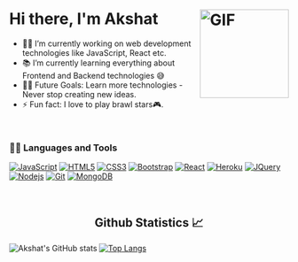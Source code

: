 # Hi there, I'm Akshat  <img align="right" alt="GIF" height="160px" src="https://media.giphy.com/media/du3J3cXyzhj75IOgvA/giphy.gif" />


- 👨‍💻 I’m currently working on web development technologies like JavaScript, React etc.
- 📚 I’m currently learning everything about Frontend and Backend technologies 😅
- 💪🏼 Future Goals: Learn more technologies - Never stop creating new ideas.
- ⚡ Fun fact: I love to play brawl stars🎮.

<br />

### 👨‍💻 Languages and Tools
[![JavaScript](https://img.shields.io/badge/-JavaScript-black?style=flat&logo=javascript&link=https://github.com/akshat-singh-dev/)](https://github.com/akshat-singh-dev/) 
[![HTML5](https://img.shields.io/badge/-HTML5-E34F26?style=flat&logo=html5&logoColor=white&link=https://github.com/akshat-singh-dev/)](https://github.com/akshat-singh-dev/) 
[![CSS3](https://img.shields.io/badge/-CSS3-1572B6?style=flat&logo=css3&link=https://github.com/akshat-singh-dev/)](https://github.com/akshat-singh-dev/) 
[![Bootstrap](https://img.shields.io/badge/-Bootstrap-563D7C?style=flat&logo=bootstrap&link=https://github.com/akshat-singh-dev/)](https://github.com/akshat-singh-dev/)
[![React](https://img.shields.io/badge/-React-black?style=flat&logo=react&link=https://github.com/akshat-singh-dev/)](https://github.com/akshat-singh-dev/) 
[![Heroku](https://img.shields.io/badge/-Heroku-gray?style=flat&logo=heroku&link=https://github.com/akshat-singh-dev/)](https://github.com/akshat-singh-dev/) 
[![JQuery](https://img.shields.io/badge/-JQuery-blue?style=flat&logo=jquery&link=https://github.com/akshat-singh-dev/)](https://github.com/akshat-singh-dev/) 
[![Nodejs](https://img.shields.io/badge/-Nodejs-green?style=flat&logo=Node.js&link=https://github.com/akshat-singh-dev/)](https://github.com/akshat-singh-dev/)
[![Git](https://img.shields.io/badge/-Git-black?style=flat&logo=git&link=https://github.com/akshat-singh-dev/)](https://github.com/akshat-singh-dev/)
[![MongoDB](https://img.shields.io/badge/-MongoDB-FCA121?style=flat&logo=mongodb&link=https://github.com/akshat-singh-dev/)](https://github.com/akshat-singh-dev/) 

<br />

<h2 align="center"> Github Statistics 📈 </h2>

![Akshat's GitHub stats](https://github-readme-stats.vercel.app/api?username=akshat-singh-dev&count_private=trueshow_icons=true&title_color=7A7ADB&icon_color=2234AE&text_color=D3D3D3&bg_color=0,000000,130F40)
[![Top Langs](https://github-readme-stats.vercel.app/api/top-langs/?username=akshat-singh-dev&layout=compact&title_color=7A7ADB&icon_color=2234AE&text_color=D3D3D3&bg_color=0,000000,130F40)](https://github.com/anuraghazra/github-readme-stats)

<!---
akshat-singh-dev/akshat-singh-dev is a ✨ special ✨ repository because its `README.md` (this file) appears on your GitHub profile.
You can click the Preview link to take a look at your changes.
--->
